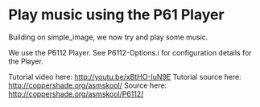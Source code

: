 Play music using the P61 Player
===============================

Building on simple_image, we now try and play some music.

We use the P6112 Player. See P6112-Options.i for configuration details for the Player.

Tutorial video here: http://youtu.be/xBtHO-IuN9E
Tutorial source here: http://coppershade.org/asmskool/
Source here: http://coppershade.org/asmskool/P6112/